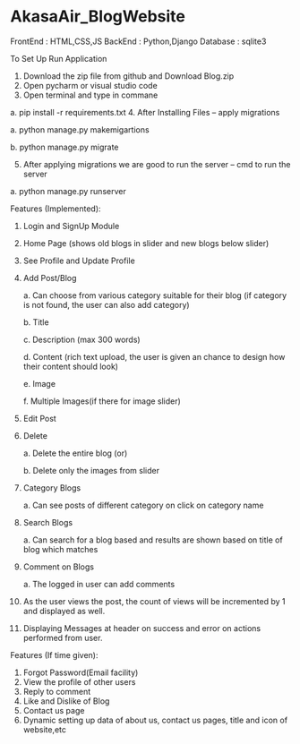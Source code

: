 # AkasaAir_BlogWebsite

FrontEnd : HTML,CSS,JS
BackEnd : Python,Django
Database : sqlite3


To Set Up Run Application
1.	Download the zip file from github and Download Blog.zip
2.	Open pycharm or visual studio code
3.	Open terminal and type in commane

  a.	pip install -r requirements.txt	
4.	After Installing Files – apply migrations

  a.	python manage.py makemigartions
  
  b.	python manage.py migrate
  
5.	After applying migrations we are good to run the server – cmd to run the server
   
  a.	python manage.py runserver


Features (Implemented):
1.	Login and SignUp Module
2.	Home Page (shows old blogs in slider and new blogs below slider)
3.	See Profile and Update Profile
4.	Add Post/Blog
   
    a.	Can choose from various category suitable for their blog (if category is not found, the user can also add category)
  	
    b.	Title
  	
    c.	Description (max 300 words)
  	
    d.	Content (rich text upload, the user is given an chance to design how their content should look)
  	
    e.	Image
  	
    f.	Multiple Images(if there for image slider)
  	
5.	Edit Post
   
6.	Delete
   
    a.	Delete the entire blog (or)
  	
    b.	Delete only the images from slider
  	
7.	Category Blogs
    
    a.	Can see posts of different category on click on category name
   	
8.	Search Blogs
    
    a.	Can search for a blog based and results are shown based on title of blog which matches
   	
9.	Comment on Blogs
    
    a.	The logged in user can add comments
   	
10.	As the user views the post, the count of views will be incremented by 1 and displayed as well.
11.	Displaying Messages at header on success and error on actions performed from user.

Features (If time given):
1.	Forgot Password(Email facility)
2.	View the profile of other users
3.	Reply to comment
4.	Like and Dislike of Blog
5.	Contact us page
6.	Dynamic setting up data of about us, contact us pages, title and icon of website,etc
